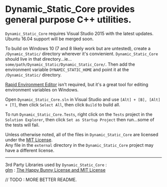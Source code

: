# Dynamic_Static_Core provides general purpose C++ utilities.

`Dynamic_Static_Core` requires Visual Studio 2015 with the latest updates.
Ubuntu 16.04 support will be merged soon.

To build on Windows 10 (7 and 8 likely work but are untested), create a `/Dynamic_Static/` directory wherever it's convienient.
`Dynamic_Static_Core` should live in that directory...ie... `some/path/Dynamic_Static/Dynamic_Static_Core/`.
Then add the environment variable `DYNAMIC_STATIC_HOME` and point it at the `/Dynamic_Static/` directory.

[Rapid Environment Editor](https://www.rapidee.com/en/about) isn't required, but it's a great tool for editing environment variables on Windows.

Open `Dynamic_Static_Core.sln` in Visual Studio and use `[Alt] + [B], [Alt] + [T]`, then click `Select All`, then click `Build` to build all.

To run `Dynamic_Static_Core.Tests`, right click on the `Tests` project in the `Solution Explorer`, then click `Set as Startup Project` then run...some of the tests will fail.

Unless otherwise noted, all of the files in `Dynamic_Static_Core` are licensed under the [MIT License](https://opensource.org/licenses/MIT).<br />
Any file in the `external` directory in the `Dynamic_Static_Core` project may have a different license.<br />
____
3rd Party Libraries used by `Dynamic_Static_Core` :<br />
[glm](http://glm.g-truc.net/0.9.8/index.html) : [The Happy Bunny License and MIT License](http://glm.g-truc.net/copying.txt)

// TODO : MORE BETTER README.
